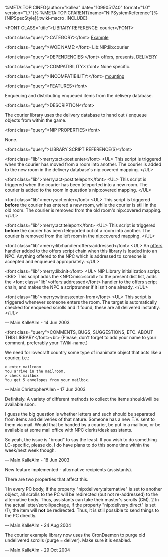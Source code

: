 %META:TOPICINFO{author=\"kallea\" date=\"1099051740\" format=\"1.0\"
version=\"1.7\"}% %META:TOPICPARENT{name=\"NIPSystemReference\"}%
[NIPSpecStyle]{.twiki-macro .INCLUDE}

\<FONT CLASS=\"title\"\>LIBRARY REFERENCE: courier\</FONT\>

\<font class=\"query\"\>CATEGORY:\</font\> [Example](NIPCategoryExample)

\<font class=\"query\"\>WOE NAME:\</font\> Lib:NIP:lib:courier

\<font class=\"query\"\>DEPENDENCIES:\</font\>
[offers](NIPLibRefOffers), [presents](NIPLibRefPresents),
[DELIVERY](NIPHookRefDelivery)

\<font class=\"query\"\>COMPATIBILITY:\</font\> None specific.

\<font class=\"query\"\>INCOMPATIBILITY:\</font\>
[mounting](NIPLibRefMounting)

\<font class=\"query\"\>FEATURES\</font\>

Enqueuing and distributing enqueued items from the delivery database.

\<font class=\"query\"\>DESCRIPTION\</font\>

The courier library uses the delivery database to hand out / enqueue
objects from within the game.

\<font class=\"query\"\>NIP PROPERTIES\</font\>

None.

\<font class=\"query\"\>LIBRARY SCRIPT REFERENCE(S)\</font\>

\<font class=\"lib\"\>merry:act-post:enter\</font\> \<UL\> This script
is triggered when the courier has moved from a room into another. The
courier is added to the new room in the delivery database\'s nip:covered
mapping. \</UL\>

\<font class=\"lib\"\>merry:act-post:teleport\</font\> \<UL\> This
script is triggered when the courier has been teleported into a new
room. The courier is added to the room in question\'s nip:covered
mapping. \</UL\>

\<font class=\"lib\"\>merry:act:enter\</font\> \<UL\> This script is
triggered **before** the courier has entered a new room, while the
courier is still in the old room. The courier is removed from the old
room\'s nip:covered mapping. \</UL\>

\<font class=\"lib\"\>merry:act:teleport\</font\> \<UL\> This script is
triggered **before** the courier has been teleported out of a room into
another. The courier is removed from the left room in the nip:covered
mapping. \</UL\>

\<font class=\"lib\"\>merry:lib:handler:offers:addressed\</font\> \<UL\>
An [offers](NIPLibRefOffers) handler added to the offers script chain
when this library is loaded into an NPC. Anything offered to the NPC
which is addressed to someone is accepted and enqueued appropriately.
\</UL\>

\<font class=\"lib\"\>merry:lib:init\</font\> \<UL\> NIP Library
initialization script.\<BR\> This script adds the \<NPC:misc:scroll\> to
the present dist list, adds the \<font
class=\"lib\"\>offers:addressed\</font\> handler to the offers script
chain, and makes the NPC a scriptrunner if it isn\'t one already.
\</UL\>

\<font class=\"lib\"\>merry:witness:enter-from\</font\> \<UL\> This
script is triggered whenever someone enters the room. The target is
automatically checked for enqueued scrolls and if found, these are all
delivered instantly. \</UL\>

\-- Main.KalleAlm - 14 Jun 2003

\<font class=\"query\"\>COMMENTS, BUGS, SUGGESTIONS, ETC. ABOUT THIS
LIBRARY\</font\>\<br\> (Please, don\'t forget to add your name to your
comment, preferably your TWiki-name.)

We need for lovecraft country some type of inanimate object that acts
like a courier, i.e.:

    > enter mailroom
    You arrive in the mailroom.
    > check mailbox
    You get 5 envelopes from your mailbox.

\-- Main.ChristopherAllen - 17 Jun 2003

Definitely. A variety of different methods to collect the items
should/will be available soon.

I guess the big question is whether letters and such should be separated
from items and deliveries of that nature. Someone has a new T.V. sent to
them via mail. Would that be handed by a courier, be put in a mailbox,
or be available at some mail office with NPC clerks/desk assistants.

So yeah, the issue is \"broad\" to say the least. If you wish to do
something LC-specific, please do. I do have plans to do this some time
within the week/next week though.

\-- Main.KalleAlm - 18 Jun 2003

New feature implemented - alternative recipients (assistants).

There are two properties that affect this.

1 In every PC body, if the property \"nip:delivery:alternative\" is set
to another object, all scrolls to the PC will be redirected (but not
re-addressed) to the alternative body. Thus, assistants can take their
master\'s scrolls (CM). 2 In the actual letter/scroll/package, if the
property \"nip:delivery:direct\" is set (1), the item will **not** be
redirected. Thus, it is still possible to send things to the PC
directly.

\-- Main.KalleAlm - 24 Aug 2004

The courier example library now uses the CronDaemon to purge old
undelivered scrolls (purge = deliver). Make sure it is enabled.

\-- Main.KalleAlm - 29 Oct 2004
